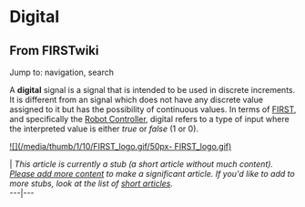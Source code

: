 # Digital

## From FIRSTwiki

Jump to: navigation, search

A **digital** signal is a signal that is intended to be used in discrete increments. It is different from an <analog> signal which does not have any discrete value assigned to it but has the possibility of continuous values. In terms of [FIRST](FIRST "FIRST"), and specifically the [Robot Controller](Robot_Controller "Robot
Controller"), digital refers to a type of input where the interpreted value is either _true_ or _false_ (1 or 0).

[![](/media/thumb/1/10/FIRST_logo.gif/50px-
FIRST_logo.gif)](Image:FIRST_logo.gif)

| _This article is currently a stub (a short article without much content). [Please add more content](http://www.firstwiki.net/index.php?title=Digital&action=edit "http://www.firstwiki.net/index.php?title=Digital&action=edit") to make a significant article. If you'd like to add to more stubs, look at the list of [short articles](Special:Shortpages "Special:Shortpages")._<br>
---|---
